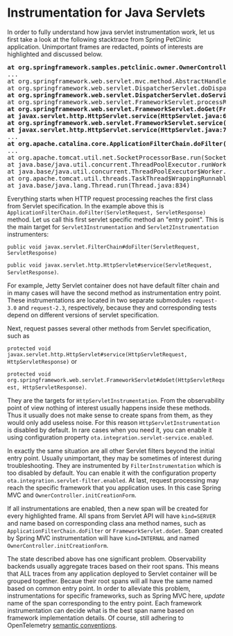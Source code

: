 # Instrumentation for Java Servlets

In order to fully understand how java servlet instrumentation work,
let us first take a look at the following stacktrace from Spring PetClinic application.
Unimportant frames are redacted, points of interests are highlighted and discussed below.

<pre>
<b>at org.springframework.samples.petclinic.owner.OwnerController.initCreationForm(OwnerController.java:60)</b>
...
at org.springframework.web.servlet.mvc.method.AbstractHandlerMethodAdapter.handle(AbstractHandlerMethodAdapter.java:87)
at org.springframework.web.servlet.DispatcherServlet.doDispatch(DispatcherServlet.java:1040)
<b>at org.springframework.web.servlet.DispatcherServlet.doService(DispatcherServlet.java:943)</b>
at org.springframework.web.servlet.FrameworkServlet.processRequest(FrameworkServlet.java:1006)
<b>at org.springframework.web.servlet.FrameworkServlet.doGet(FrameworkServlet.java:898)</b>
<b>at javax.servlet.http.HttpServlet.service(HttpServlet.java:634)</b>
<b>at org.springframework.web.servlet.FrameworkServlet.service(FrameworkServlet.java:883)</b>
<b>at javax.servlet.http.HttpServlet.service(HttpServlet.java:741)</b>
...
<b>at org.apache.catalina.core.ApplicationFilterChain.doFilter(ApplicationFilterChain.java:166)</b>
...
at org.apache.tomcat.util.net.SocketProcessorBase.run(SocketProcessorBase.java:49)
at java.base/java.util.concurrent.ThreadPoolExecutor.runWorker(ThreadPoolExecutor.java:1128)
at java.base/java.util.concurrent.ThreadPoolExecutor$Worker.run(ThreadPoolExecutor.java:628)
at org.apache.tomcat.util.threads.TaskThread$WrappingRunnable.run(TaskThread.java:61)
at java.base/java.lang.Thread.run(Thread.java:834)
</pre>

Everything starts when HTTP request processing reaches the first class from Servlet specification.
In the example above this is `ApplicationFilterChain.doFilter(ServletRequest, ServletResponse)` method.
Let us call this first servlet specific method an "entry point".
This is the main target for `Servlet3Instrumentation` and `Servlet2Instrumentation` instrumenters:

`public void javax.servlet.FilterChain#doFilter(ServletRequest, ServletResponse)` 

`public void javax.servlet.http.HttpServlet#service(ServletRequest, ServletResponse)`.

For example, Jetty Servlet container does not have default filter chain and in many cases will have
the second method as instrumentation entry point.
These instrumentations are located in two separate submodules `request-3.0` and `request-2.3`, respectively,
because they and corresponding tests depend on different versions of servlet specification.

Next, request passes several other methods from Servlet specification, such as 

`protected void javax.servlet.http.HttpServlet#service(HttpServletRequest, HttpServletResponse)` or

`protected void org.springframework.web.servlet.FrameworkServlet#doGet(HttpServletRequest, HttpServletResponse)`.

They are the targets for `HttpServletInstrumentation`.
From the observability point of view nothing of interest usually happens inside these methods.
Thus it usually does not make sense to create spans from them, as they would only add useless noise.
For this reason `HttpServletInstrumentation` is disabled by default.
In rare cases when you need it, you can enable it using configuration property `ota.integration.servlet-service.enabled`.

In exactly the same situation are all other Servlet filters beyond the initial entry point.
Usually unimportant, they may be sometimes of interest during troubleshooting.
They are instrumented by `FilterInstrumentation` which is too disabled by default.
You can enable it with the configuration property `ota.integration.servlet-filter.enabled`.
At last, request processing may reach the specific framework that you application uses.
In this case Spring MVC and `OwnerController.initCreationForm`.

If all instrumentations are enabled, then a new span will be created for every highlighted frame.
All spans from Servlet API will have `kind=SERVER` and name based on corresponding class ana method names,
such as `ApplicationFilterChain.doFilter` or `FrameworkServlet.doGet`.
Span created by Spring MVC instrumentation will have `kind=INTERNAL` and named `OwnerController.initCreationForm`.

The state described above has one significant problem.
Observability backends usually aggregate traces based on their root spans.
This means that ALL traces from any application deployed to Servlet container will be grouped together.
Becaue their root spans will all have the same named based on common entry point.
In order to alleviate this problem, instrumentations for specific frameworks, such as Spring MVC here,
_update_ name of the span corresponding to the entry point.
Each framework instrumentation can decide what is the best span name based on framework implementation details.
Of course, still adhering to OpenTelemetry 
[semantic conventions](https://github.com/open-telemetry/opentelemetry-specification/blob/master/specification/trace/semantic_conventions/http.md).